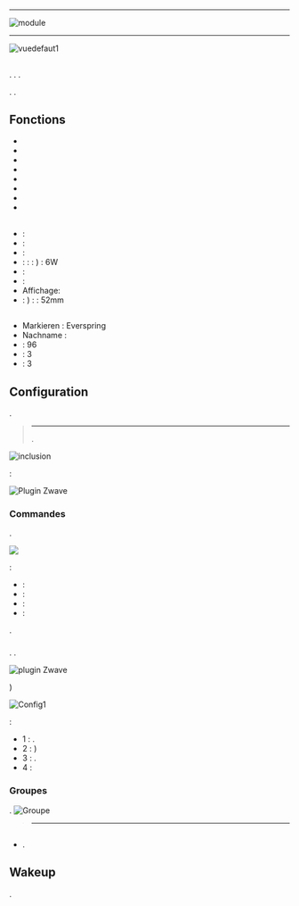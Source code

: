 # 

 ****

![module](images/everspring.AD147-6/module.jpg)

 ****

![vuedefaut1](images/everspring.AD147-6/vuedefaut1.jpg)

## 

. . .

. .

## Fonctions

-   
-   
-   
-   
-   
-   
-   
-   

## 

-    : 
-    : 
-    : 
-    :  :  : ) : 6W
-    : 
-    : 
-   Affichage: 
-    : ) :  : 52mm

## 

-   Markieren : Everspring
-   Nachname : 
-    : 96
-    : 3
-    : 3

## Configuration

 [](https://doc.jeedom.com/de_DE/plugins/automation%20protocol/openzwave/).

> ****
>
> . 

![inclusion](images/everspring.AD147-6/inclusion.jpg)

 :

![Plugin Zwave](images/everspring.AD147-6/information.jpg)

### Commandes

.

![](images/everspring.AD147-6/commandes.jpg)

 :

-    : 
-    : 
-    : 
-    : 

.

### 

. .

![ plugin Zwave](images/plugin/bouton_configuration.jpg)

)

![Config1](images/everspring.AD147-6/config1.jpg)

 :

-   1 : .
-   2 : )
-   3 : .
-   4 : 

### Groupes

.
![Groupe](images/everspring.AD147-6/groupe.jpg)

> ****
>
> 

## 

### 

-   .

## Wakeup

.
